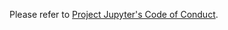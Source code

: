 Please refer to [Project Jupyter's Code of Conduct](https://github.com/jupyter/governance/blob/HEAD/conduct/code_of_conduct.md).
